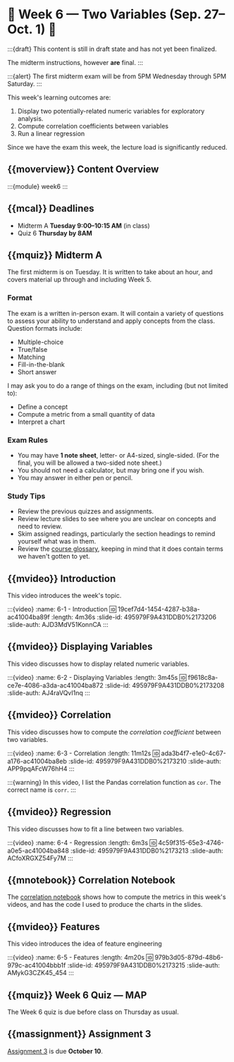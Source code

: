 # 🚧 Week 6 — Two Variables (Sep. 27–Oct. 1) 🚧

:::{draft}
This content is still in draft state and has not yet been finalized.

The midterm instructions, however **are** final.
:::

:::{alert}
The first midterm exam will be from 5PM Wednesday through 5PM Saturday.
:::

This week's learning outcomes are:

1.  Display two potentially-related numeric variables for exploratory analysis.
2.  Compute correlation coefficients between variables
3.  Run a linear regression

Since we have the exam this week, the lecture load is significantly reduced.

## {{moverview}} Content Overview

:::{module} week6
:::

## {{mcal}} Deadlines

- Midterm A **Tuesday 9:00–10:15 AM** (in class)
- Quiz 6 **Thursday by 8AM**

## {{mquiz}} Midterm A

The first midterm is on Tuesday.  It is written to take about an hour, and covers material
up through and including Week 5.

### Format

The exam is a written in-person exam.  It will contain a variety of questions to assess your ability
to understand and apply concepts from the class.  Question formats include:

- Multiple-choice
- True/false
- Matching
- Fill-in-the-blank
- Short answer

I may ask you to do a range of things on the exam, including (but not limited to):

- Define a concept
- Compute a metric from a small quantity of data
- Interpret a chart

### Exam Rules

- You may have **1 note sheet**, letter- or A4-sized, single-sided.  (For the final, you will be allowed a two-sided note sheet.)
- You should not need a calculator, but may bring one if you wish.
- You may answer in either pen or pencil.

### Study Tips

- Review the previous quizzes and assignments.
- Review lecture slides to see where you are unclear on concepts and need to review.
- Skim assigned readings, particularly the section headings to remind yourself what was in them.
- Review the [course glossary](../glossary.md), keeping in mind that it does contain terms we haven't gotten to yet.

## {{mvideo}} Introduction

This video introduces the week's topic.

:::{video}
:name: 6-1 - Introduction
:id: 19cef7d4-1454-4287-b38a-ac41004ba89f
:length: 4m36s
:slide-id: 495979F9A431DDB0%2173206
:slide-auth: AJD3MdV51KonnCA
:::

## {{mvideo}} Displaying Variables

This video discusses how to display related numeric variables.

:::{video}
:name: 6-2 - Displaying Variables
:length: 3m45s
:id: f9618c8a-ce7e-4086-a3da-ac41004ba872
:slide-id: 495979F9A431DDB0%2173208
:slide-auth: AJ4raVQvI1nq
:::


## {{mvideo}} Correlation

This video discusses how to compute the *correlation coefficient* between two variables.

:::{video}
:name: 6-3 - Correlation
:length: 11m12s
:id: ada3b4f7-e1e0-4c67-a176-ac41004ba8eb
:slide-id: 495979F9A431DDB0%2173210
:slide-auth: APP9pqAFcW76hH4
:::

:::{warning}
In this video, I list the Pandas correlation function as `cor`. The correct name is `corr`.
:::

## {{mvideo}} Regression

This video discusses how to fit a line between two variables.

:::{video}
:name: 6-4 - Regression
:length: 6m3s
:id: 4c59f315-65e3-4746-a0e5-ac41004ba848
:slide-id: 495979F9A431DDB0%2173213
:slide-auth: ACfoXRGXZ54Fy7M
:::

## {{mnotebook}} Correlation Notebook

The [correlation notebook](../../resources/tutorials/Correlation.ipynb) shows how to compute the metrics in this week's videos, and has the code I used to produce the charts in the slides.

## {{mvideo}} Features

This video introduces the idea of feature engineering

:::{video}
:name: 6-5 - Features
:length: 4m20s
:id: 979b3d05-879d-48b6-979c-ac41004bbb1f
:slide-id: 495979F9A431DDB0%2173215
:slide-auth: AMykG3CZK45_454
:::

## {{mquiz}} Week 6 Quiz — MAP

The Week 6 quiz is due before class on Thursday as usual.

## {{massignment}} Assignment 3

[Assignment 3](../../assignments/A3/index.md) is due **October 10**.
